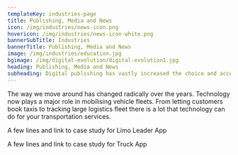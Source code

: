 ```yaml
---
templateKey: industries-page
title: Publishing, Media and News
icon: /img/industries/news-icon.png
hovericon: /img/industries/news-icon-white.png
bannerSubTitle: Industries
bannerTitle: Publishing, Media and News
image: /img/industries/education.jpg
bgimage: /img/digital-evolution/digital-evolution1.jpg
heading: Publishing, Media and News
subheading: Digital publishing has vastly increased the choice and access to content for readers. For businesses, digital publishing has made it simple to connect with their customers.
---
```


The way we move around has changed radically over the years. Technology now plays a major role in mobilising vehicle fleets. From letting customers book taxis to tracking large logistics fleet there is a lot that technology can do for your transportation services.

A few lines and link to case study for Limo Leader App

A few lines and link to case study for Truck App
